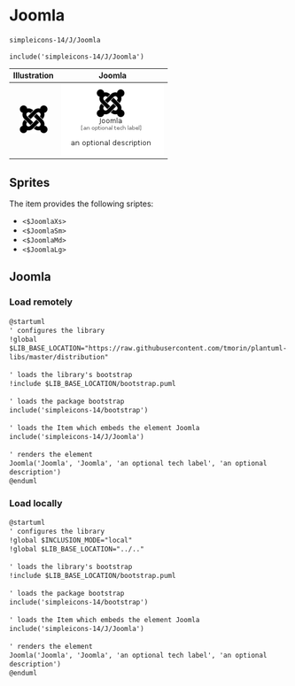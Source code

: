 # Joomla


```text
simpleicons-14/J/Joomla
```

```text
include('simpleicons-14/J/Joomla')
```



| Illustration | Joomla |
| :---: | :---: |
| ![illustration for Illustration](../../simpleicons-14/J/Joomla.png) | ![illustration for Joomla](../../simpleicons-14/J/Joomla.Local.png) |



## Sprites
The item provides the following sriptes:

- `<$JoomlaXs>`
- `<$JoomlaSm>`
- `<$JoomlaMd>`
- `<$JoomlaLg>`





## Joomla

### Load remotely
```plantuml
@startuml
' configures the library
!global $LIB_BASE_LOCATION="https://raw.githubusercontent.com/tmorin/plantuml-libs/master/distribution"

' loads the library's bootstrap
!include $LIB_BASE_LOCATION/bootstrap.puml

' loads the package bootstrap
include('simpleicons-14/bootstrap')

' loads the Item which embeds the element Joomla
include('simpleicons-14/J/Joomla')

' renders the element
Joomla('Joomla', 'Joomla', 'an optional tech label', 'an optional description')
@enduml
```

### Load locally
```plantuml
@startuml
' configures the library
!global $INCLUSION_MODE="local"
!global $LIB_BASE_LOCATION="../.."

' loads the library's bootstrap
!include $LIB_BASE_LOCATION/bootstrap.puml

' loads the package bootstrap
include('simpleicons-14/bootstrap')

' loads the Item which embeds the element Joomla
include('simpleicons-14/J/Joomla')

' renders the element
Joomla('Joomla', 'Joomla', 'an optional tech label', 'an optional description')
@enduml
```

